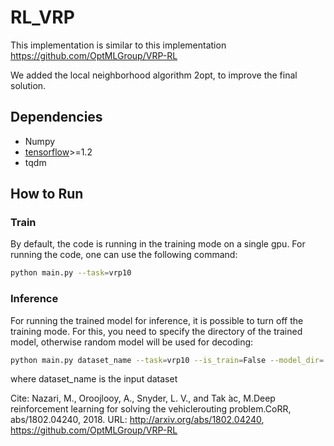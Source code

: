 # RL_VRP
This implementation is similar to this implementation https://github.com/OptMLGroup/VRP-RL

We added the local neighborhood algorithm 2opt, to improve the final solution.

## Dependencies


* Numpy
* [tensorflow](https://www.tensorflow.org/)>=1.2
* tqdm

## How to Run
### Train
By default, the code is running in the training mode on a single gpu. For running the code, one can use the following command:
```bash
python main.py --task=vrp10
```

### Inference
For running the trained model for inference, it is possible to turn off the training mode. For this, you need to specify the directory of the trained model, otherwise random model will be used for decoding:
```bash
python main.py dataset_name --task=vrp10 --is_train=False --model_dir=./path_to_your_saved_checkpoint
```
where dataset_name is the input dataset

Cite: Nazari, M., Oroojlooy, A., Snyder, L. V., and Tak ́ac, M.Deep  reinforcement  learning  for  solving  the  vehiclerouting problem.CoRR, abs/1802.04240, 2018.
URL: http://arxiv.org/abs/1802.04240, https://github.com/OptMLGroup/VRP-RL

